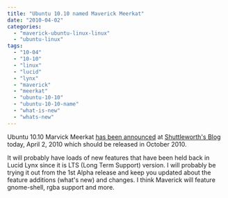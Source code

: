 ```yaml
---
title: "Ubuntu 10.10 named Maverick Meerkat"
date: "2010-04-02"
categories: 
  - "maverick-ubuntu-linux-linux"
  - "ubuntu-linux"
tags: 
  - "10-04"
  - "10-10"
  - "linux"
  - "lucid"
  - "lynx"
  - "maverick"
  - "meerkat"
  - "ubuntu-10-10"
  - "ubuntu-10-10-name"
  - "what-is-new"
  - "whats-new"
---
```


Ubuntu 10.10 Marvick Meerkat [has been announced](http://www.markshuttleworth.com/archives/336) at [Shuttleworth's Blog](http://www.markshuttleworth.com/) today, April 2, 2010 which should be released in October 2010.

It will probably have loads of new features that have been held back in Lucid Lynx since it is LTS (Long Term Support) version. I will probably be trying it out from the 1st Alpha release and keep you updated about the feature additions (what's new) and changes. I think Maverick will feature gnome-shell, rgba support and more.
